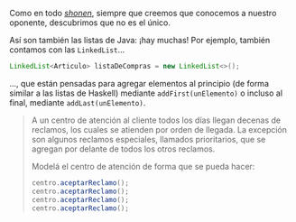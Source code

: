 Como en todo [_shonen_](https://es.wikipedia.org/wiki/Sh%C5%8Dnen), siempre que creemos que conocemos a nuestro oponente, descubrimos que no es el único. 

Así son también las listas de Java: ¡hay muchas! Por ejemplo, también contamos con las `LinkedList`...

```java
LinkedList<Articulo> listaDeCompras = new LinkedList<>();
```
..., que están pensadas para agregar elementos al principio (de forma similar a las listas de Haskell) mediante `addFirst(unElemento)` o incluso al final, mediante `addLast(unElemento)`.

> A un centro de atención al cliente todos los días llegan decenas de reclamos, los cuales se atienden por orden de llegada. La excepción son algunos reclamos especiales, llamados prioritarios, que se agregan por delante de todos los otros reclamos. 
> 
> Modelá el centro de atención de forma que se pueda hacer: 
> 
> ```java
> centro.aceptarReclamo();
> centro.aceptarReclamo();
> centro.aceptarReclamo();
> centro.aceptarReclamo();
> ```

